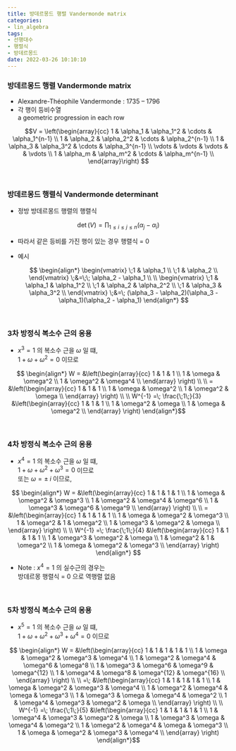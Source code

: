```yaml
---
title: 방데르몽드 행렬 Vandermonde matrix
categories: 
- lin_algebra
tags:
- 선행대수
- 행렬식
- 방데르몽드
date: 2022-03-26 10:10:10
---
```


### 방데르몽드 행렬 Vandermonde matrix
- Alexandre-Théophile Vandermonde : 1735 – 1796
- 각 행이 등비수열  
a geometric progression in each row

$$V =
\left(\begin{array}{cc} 
1 & \alpha_1 & \alpha_1^2 & \cdots & \alpha_1^{n-1} \\
1 & \alpha_2 & \alpha_2^2 & \cdots & \alpha_2^{n-1} \\
1 & \alpha_3 & \alpha_3^2 & \cdots & \alpha_3^{n-1} \\
\vdots & \vdots &  \vdots &        & \vdots         \\
1 & \alpha_m & \alpha_m^2 & \cdots & \alpha_m^{n-1} \\
\end{array}\right)
$$ 

<br>

###  방데르몽드 행렬식 Vandermonde determinant
- 정방 방데르몽드 행렬의 행렬식

$$\displaystyle \det(V) = \prod_{1\le i\le j\le n}(\alpha_j - \alpha_i)$$

- 따라서 같은 등비를 가진 행이 있는 경우 행렬식 = 0
- 예시

  $$
  \begin{align*}
  \begin{vmatrix}
  \;1 & \alpha_1 \\ 
  \;1 & \alpha_2 \\ 
  \end{vmatrix} \;&=\;\; 
  \alpha_2 - \alpha_1 \\ \\
  \begin{vmatrix}
  \;1 & \alpha_1 & \alpha_1^2 \\
  \;1 & \alpha_2 & \alpha_2^2 \\
  \;1 & \alpha_3 & \alpha_3^2 \\
  \end{vmatrix} \;&=\; 
  (\alpha_3 - \alpha_2)(\alpha_3 - \alpha_1)(\alpha_2 - \alpha_1)
  \end{align*}
  $$

<br>

### 3차 방정식 복소수 근의 응용

- $x^3=1$ 의 복소수 근을 $\omega$ 일 떄,  
$1+\omega+\omega^2=0$ 이므로

$$
\begin{align*}
W = &\left(\begin{array}{cc} 
1 & 1 & 1 \\ 
1 & \omega & \omega^2 \\
1 & \omega^2 & \omega^4 \\
\end{array} \right) \\ \\
= &\left(\begin{array}{cc} 
1 & 1 & 1 \\ 
1 & \omega & \omega^2 \\
1 & \omega^2 & \omega \\
\end{array} \right) \\ \\
W^{-1} =\; \frac{\;1\;}{3} 
&\left(\begin{array}{cc} 
1 & 1 & 1 \\ 
1 & \omega^2 & \omega \\
1 & \omega & \omega^2 \\
\end{array} \right)
\end{align*}$$ 

<br>

### 4차 방정식 복소수 근의 응용

- $x^4=1$ 의 복소수 근을 $\omega$ 일 떄,  
$1+\omega+\omega^2+\omega^3=0$ 이므로  
또는 $\omega = \pm \;i$ 이므로, 

$$
\begin{align*}
W = &\left(\begin{array}{cc} 
1 & 1        & 1        & 1        \\ 
1 & \omega   & \omega^2 & \omega^3 \\
1 & \omega^2 & \omega^4 & \omega^6 \\
1 & \omega^3 & \omega^6 & \omega^9 \\
\end{array} \right) \\ \\
= &\left(\begin{array}{cc} 
1 & 1        & 1        & 1        \\ 
1 & \omega   & \omega^2 & \omega^3 \\
1 & \omega^2 & 1        & \omega^2 \\
1 & \omega^3 & \omega^2 & \omega   \\
\end{array} \right) \\ \\
W^{-1} =\; \frac{\;1\;}{4} 
&\left(\begin{array}{cc} 
1 & 1        & 1        & 1        \\ 
1 & \omega^3 & \omega^2 & \omega   \\
1 & \omega^2 & 1        & \omega^2 \\
1 & \omega   & \omega^2 & \omega^3 \\
\end{array} \right)
\end{align*}
$$ 


- Note : $x^4=1$ 의 실수근의 경우는  
방데르몽 행렬식 = 0 으로 역행렬 없음

<br>

### 5차 방정식 복소수 근의 응용

- $x^5=1$ 의 복소수 근을 $\omega$ 일 떄,  
$1+\omega+\omega^2+\omega^3+\omega^4=0$ 이므로

$$
\begin{align*}
W = &\left(\begin{array}{cc} 
1 & 1        & 1        & 1        & 1        \\ 
1 & \omega   & \omega^2 & \omega^3 & \omega^4 \\
1 & \omega^2 & \omega^4 & \omega^6 & \omega^8 \\
1 & \omega^3 & \omega^6 & \omega^9 & \omega^{12} \\
1 & \omega^4 & \omega^8 & \omega^{12} & \omega^{16} \\
\end{array} \right) \\  \\ 
=\; &\left(\begin{array}{cc} 
1 & 1        & 1        & 1        & 1        \\ 
1 & \omega   & \omega^2 & \omega^3 & \omega^4 \\
1 & \omega^2 & \omega^4 & \omega   & \omega^3 \\
1 & \omega^3 & \omega   & \omega^4 & \omega^2 \\
1 & \omega^4 & \omega^3 & \omega^2 & \omega   \\
\end{array} \right) \\ \\ 
W^{-1} =\; \frac{\;1\;}{5} 
&\left(\begin{array}{cc} 
1 & 1        & 1        & 1        & 1        \\ 
1 & \omega^4 & \omega^3 & \omega^2 & \omega   \\
1 & \omega^3 & \omega   & \omega^4 & \omega^2 \\
1 & \omega^2 & \omega^4 & \omega   & \omega^3 \\
1 & \omega   & \omega^2 & \omega^3 & \omega^4 \\
\end{array} \right)
\end{align*}$$
